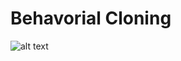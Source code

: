 # Behavorial Cloning

![alt text](https://github.com/rchavezj/Self_Driving_Car_Projects/blob/master/Behavorial_Cloning/behavorial_cloning.gif)
